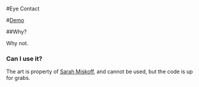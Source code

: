 #Eye Contact

#[Demo](https://jammaloo.com/random/eye-contact/)

##Why?

Why not.

### Can I use it?

The art is property of [Sarah Miskoff](http://smiskoff.com/), and cannot be used, but the code is up for grabs.
